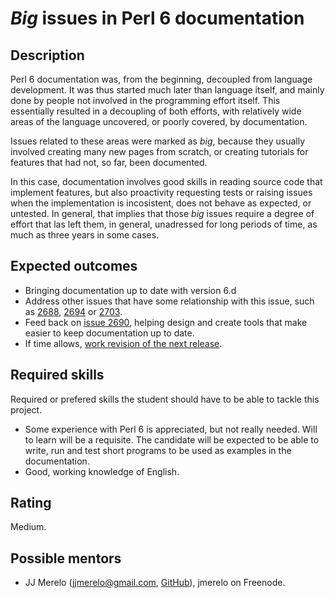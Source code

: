 *Big* issues in Perl 6 documentation
========================

Description
-----------

Perl 6 documentation was, from the beginning, decoupled from language
development. It was thus started much later than language itself, and
mainly done by people not involved in the programming effort
itself. This essentially resulted in a decoupling of both efforts,
with relatively wide areas of the language uncovered, or poorly
covered, by documentation.

Issues related to these areas were marked as *big*, because they
usually involved creating many new pages from scratch, or creating
tutorials for features that had not, so far, been documented.

In this case, documentation involves good skills in reading source
code that implement features, but also proactivity requesting tests or
raising issues when the implementation is incosistent, does not behave
as expected, or untested. In general, that implies that those *big*
issues require a degree of effort that las left them, in general,
unadressed for long periods of time, as much as three years in some
cases.



Expected outcomes
-----------------

* Bringing documentation up to date with version 6.d
* Address other issues that have some relationship with this issue,
  such
  as
  [2688](https://github.com/perl6/doc/issues/2688),
  [2694](https://github.com/perl6/doc/issues/2694)
  or [2703](https://github.com/perl6/doc/issues/2703).
* Feed back on [issue 2690](https://github.com/perl6/doc/issues/2690),
  helping design and create tools that make easier to keep
  documentation up to date.
* If time
  allows,
  [work revision of the next release](https://github.com/perl6/doc/issues/2673). 

Required skills
---------------

Required or prefered skills the student should have to be able to
tackle this project.

* Some experience with Perl 6 is appreciated, but not really
  needed. Will to learn will be a requisite. The candidate will be
  expected to be able to write, run and test short programs to be used
  as examples in the documentation.
* Good, working knowledge of English.


Rating
------

Medium.


Possible mentors
----------------

- JJ Merelo (jjmerelo@gmail.com, [GitHub](https://github.com/JJ)),
  jmerelo on Freenode.


